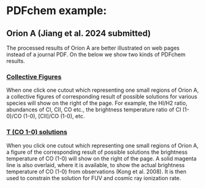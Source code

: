 # PDFchem example:

## Orion A (Jiang et al. 2024 submitted)

The processed results of Orion A are better illustrated on web pages instead of a journal PDF. On the below we show two kinds of PDFchem results. 

### [Collective Figures](https://jiangxuejian.github.io/PDFchem/collective.html)

When one click one cutout which representing one small regions of Orion A, a collective figures of corresponding result of possible solutions for various species will show on the right of the page. For example, the HI/H2 ratio, abundances of CI, CII, CO etc., the brightness temperature ratio of CI (1-0)/CO (1-0), [CII]/CO (1-0), etc.

### [T (CO 1-0) solutions](https://jiangxuejian.github.io/PDFchem/Tco10.html)

When you click one cutout which representing one small regions of Orion A, a figure of the corresponding result of possible solutions the brightness temperature of CO (1-0) will show on the right of the page. A solid magenta line is also overlaid, where it is available, to show the actual brightness temperature of CO (1-0) from observations (Kong et al. 2008). It is then used to constrain the solution for FUV and cosmic ray ionization rate.
